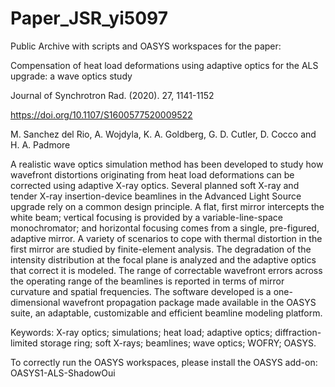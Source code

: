 # Paper_JSR_yi5097

Public Archive with scripts and OASYS workspaces for the paper:

Compensation of heat load deformations using adaptive optics for the ALS upgrade: a wave optics study

Journal of Synchrotron Rad. (2020). 27, 1141-1152

https://doi.org/10.1107/S1600577520009522

M. Sanchez del Rio, A. Wojdyla, K. A. Goldberg, G. D. Cutler, D. Cocco and H. A. Padmore

A realistic wave optics simulation method has been developed to study how wavefront distortions originating from heat load deformations can be corrected using adaptive X-ray optics. Several planned soft X-ray and tender X-ray insertion-device beamlines in the Advanced Light Source upgrade rely on a common design principle. A flat, first mirror intercepts the white beam; vertical focusing is provided by a variable-line-space monochromator; and horizontal focusing comes from a single, pre-figured, adaptive mirror. A variety of scenarios to cope with thermal distortion in the first mirror are studied by finite-element analysis. The degradation of the intensity distribution at the focal plane is analyzed and the adaptive optics that correct it is modeled. The range of correctable wavefront errors across the operating range of the beamlines is reported in terms of mirror curvature and spatial frequencies. The software developed is a one-dimensional wavefront propagation package made available in the OASYS suite, an adaptable, customizable and efficient beamline modeling platform.

Keywords: X-ray optics; simulations; heat load; adaptive optics; diffraction-limited storage ring; soft X-rays; beamlines; wave optics; WOFRY; OASYS.


To correctly run the OASYS workspaces, please install the OASYS add-on: OASYS1-ALS-ShadowOui
